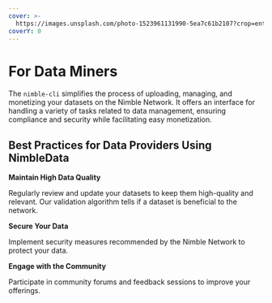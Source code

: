 ```yaml
---
cover: >-
  https://images.unsplash.com/photo-1523961131990-5ea7c61b2107?crop=entropy&cs=srgb&fm=jpg&ixid=M3wxOTcwMjR8MHwxfHNlYXJjaHwzfHxkYXRhfGVufDB8fHx8MTcxNDExNTUzMnww&ixlib=rb-4.0.3&q=85
coverY: 0
---
```


# For Data Miners

The `nimble-cli` simplifies the process of uploading, managing, and monetizing your datasets on the Nimble Network. It offers an interface for handling a variety of tasks related to data management, ensuring compliance and security while facilitating easy monetization.

## **Best Practices for Data Providers Using NimbleData**

**Maintain High Data Quality**

Regularly review and update your datasets to keep them high-quality and relevant. Our validation algorithm tells if a dataset is beneficial to the network.&#x20;

**Secure Your Data**

Implement security measures recommended by the Nimble Network to protect your data.

**Engage with the Community**

Participate in community forums and feedback sessions to improve your offerings.


